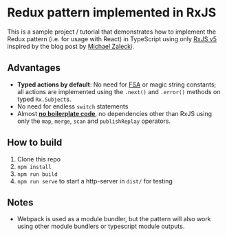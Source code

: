 Redux pattern implemented in RxJS
=====

This is a sample project / tutorial that demonstrates how to implement the Redux pattern (i.e. for usage with React) in TypeScript using only [RxJS v5](https://github.com/ReactiveX/rxjs) inspired by the blog post by [Michael Zalecki](http://michalzalecki.com/use-rxjs-with-react/).

Advantages
-----

* __Typed actions by default__: No need for [FSA](https://github.com/acdlite/flux-standard-action) or magic string constants; all actions are implemented using the `.next()` and `.error()` methods on typed `Rx.Subject`s.
* No need for endless `switch` statements
* Almost __[no boilerplate code](https://github.com/Dynalon/redux-pattern-with-rx/blob/master/src/rxjs-redux.ts)__, no dependencies other than RxJS using only the `map`, `merge`, `scan` and `publishReplay` operators.

How to build
----

1. Clone this repo
1. `npm install`
1. `npm run build`
1. `npm run serve` to start a http-server in `dist/` for testing

Notes
----

* Webpack is used as a module bundler, but the pattern will also work using other module bundlers or typescript module outputs.

